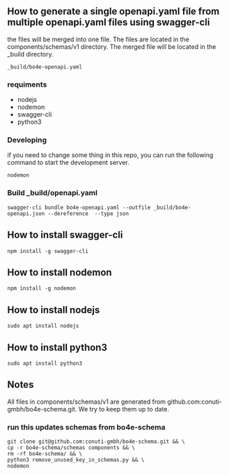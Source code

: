## How to generate a single openapi.yaml file from multiple openapi.yaml files using swagger-cli
the files will be merged into one file. The files are located in the components/schemas/v1 directory. The merged file will be located in the _build directory.
```
_build/bo4e-openapi.yaml
```

### requiments
- nodejs
- nodemon
- swagger-cli
- python3


### Developing
if you need to change some thing in this repo, you can run the following command to start the development server.
```
nodemon
```

### Build _build/openapi.yaml
```
swagger-cli bundle bo4e-openapi.yaml --outfile _build/bo4e-openapi.json --dereference  --type json
```

## How to install swagger-cli
```
npm install -g swagger-cli
```

## How to install nodemon
```
npm install -g nodemon
```

## How to install nodejs
```
sudo apt install nodejs
```

## How to install python3
```
sudo apt install python3
```

## Notes
All files in components/schemas/v1 are generated from github.com:conuti-gmbh/bo4e-schema.git. We try to keep them up to date.

### run this updates schemas from bo4e-schema
```
git clone git@github.com:conuti-gmbh/bo4e-schema.git && \
cp -r bo4e-schema/schemas components && \
rm -rf bo4e-schema/ && \
python3 remove_unused_key_in_schemas.py && \ 
nodemon
```